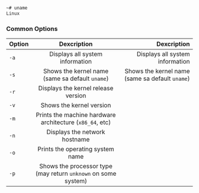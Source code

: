 

``` Bash
~# uname
Linux
```

### Common Options

| Option | Dexcription | Dexcription |
| :-------- | :-------: | -------: |
| `-a` | Displays all system information | Displays all system information |
| `-s` | Shows the kernel name (same sa default `uname`) | Shows the kernel name (same sa default `uname`) |
| `-r` | Displays the kernel release version | |
| `-v` | Shows the kernel version | |
| `-m` | Prints the machine hardware architecture (`x86_64`, etc) | |
| `-n` | Displays the network hostname | |
| `-o` | Prints the operating system name | |
| `-p` | Shows the processor type (may return `unknown` on some system) | |
